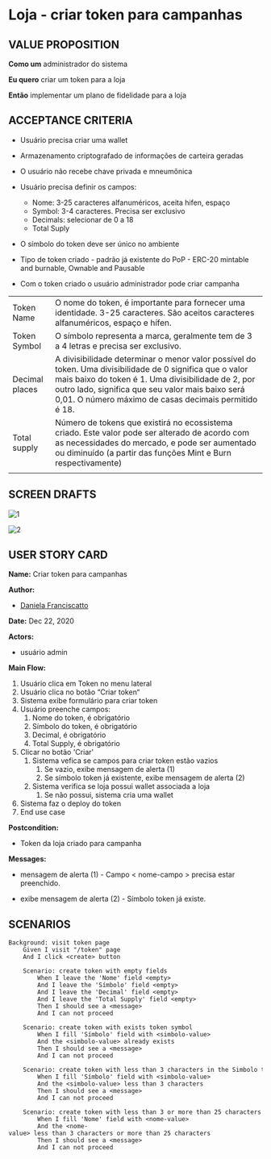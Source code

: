 # Loja - criar token para campanhas

## VALUE PROPOSITION

 **Como um** administrador do sistema

 **Eu quero** criar um token para a loja

 **Então** implementar um plano de fidelidade para a loja

## ACCEPTANCE CRITERIA

- Usuário precisa criar uma wallet

- Armazenamento criptografado de informações de carteira geradas

- O usuário não recebe chave privada e mneumônica

- Usuário precisa definir os campos:
    - Nome: 3-25 caracteres alfanuméricos, aceita hifen, espaço
    - Symbol: 3-4 caracteres. Precisa ser exclusivo
    - Decimals: selecionar de 0 a 18
    - Total Suply

- O símbolo do token deve ser único no ambiente

- Tipo de token criado - padrão já existente do PoP - ERC-20 mintable and burnable, Ownable and Pausable

- Com o token criado o usuário administrador pode criar campanha

|   |   |
| - | - |
| Token Name | O nome do token, é importante para fornecer uma identidade. 3-25 caracteres. São aceitos caracteres alfanuméricos, espaço e hífen. |
| Token Symbol | O símbolo representa a marca, geralmente tem de 3 a 4 letras e precisa ser exclusivo. |
| Decimal places | A divisibilidade determinar o menor valor possível do token. Uma divisibilidade de 0 significa que o valor mais baixo do token é 1. Uma divisibilidade de 2, por outro lado, significa que seu valor mais baixo será 0,01. O número máximo de casas decimais permitido é 18. |
| Total supply  | Número de tokens que existirá no ecossistema criado. Este valor pode ser alterado de acordo com as necessidades do mercado, e pode ser aumentado ou diminuído (a partir das funções Mint e Burn respectivamente) |
| | |

## SCREEN DRAFTS

![1](/img/must-ERP/criar-token1.png)

![2](/img/must-ERP/criar-token2.png)

## USER STORY CARD

**Name:** Criar token para campanhas

**Author:** 

- [Daniela Franciscatto](https://github.com/danielaanjos) 

**Date:** Dec 22, 2020

**Actors:**  

- usuário admin

**Main Flow:**

1. Usuário clica em Token no menu lateral
2. Usuário clica no botão “Criar token“
3. Sistema exibe formulário para criar token
4. Usuário preenche campos:
    1. Nome do token, é obrigatório
    2. Símbolo do token, é obrigatório
    3. Decimal, é obrigatório
    4. Total Supply, é obrigatório
5. Clicar no botão 'Criar'
    1. Sistema vefica se campos para criar token estão vazios
        1. Se vazio, exibe mensagem de alerta (1)
        2. Se símbolo token já existente, exibe mensagem de alerta (2)
    2. Sistema verifica se loja possui wallet associada a loja
        1. Se não possui, sistema cria uma wallet
6. Sistema faz o deploy do token
7. End use case

**Postcondition:**

- Token da loja criado para campanha

**Messages:**

- mensagem de alerta (1) - Campo < nome-campo > precisa estar preenchido.

- exibe mensagem de alerta (2) - Símbolo token já existe.

## SCENARIOS

```gherkin
Background: visit token page
    Given I visit "/token" page
    And I click <create> button

    Scenario: create token with empty fields
        When I leave the 'Nome' field <empty>
        And I leave the 'Símbolo' field <empty>
        And I leave the 'Decimal' field <empty>
        And I leave the 'Total Supply' field <empty>
        Then I should see a <message>
        And I can not proceed

    Scenario: create token with exists token symbol
        When I fill 'Símbolo' field with <simbolo-value>
        And the <simbolo-value> already exists
        Then I should see a <message>
        And I can not proceed

    Scenario: create token with less than 3 characters in the Simbolo token field
        When I fill 'Símbolo' field with <simbolo-value>
        And the <simbolo-value> less than 3 characters
        Then I should see a <message>
        And I can not proceed

    Scenario: create token with less than 3 or more than 25 characters in the Nome token field
        When I fill 'Nome' field with <nome-value>
        And the <nome-value> less than 3 characters or more than 25 characters
        Then I should see a <message>
        And I can not proceed    
```
